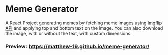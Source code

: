 # Meme Generator
A React Project generating memes by fetching meme images using [Imgflip API](https://imgflip.com/api) and applying top and bottom text on the image.
You can also download the image, with or without the text, with custom dimensions.

### Preview: https://matthew-19.github.io/meme-generator/
